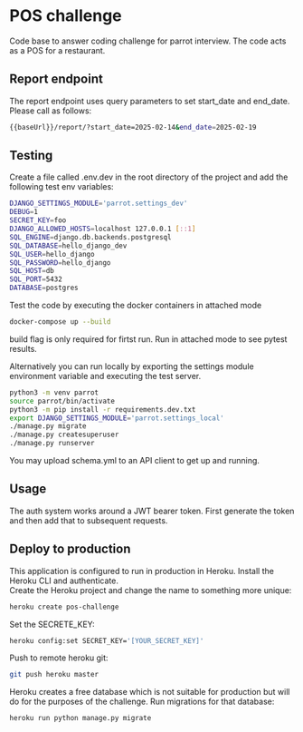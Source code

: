 # POS challenge
  
Code base to answer coding challenge for parrot interview. The code acts as a POS
for a restaurant.  

## Report endpoint
The report endpoint uses query parameters to set start_date and end_date. Please call as follows:
```bash
{{baseUrl}}/report/?start_date=2025-02-14&end_date=2025-02-19
```
  
## Testing
Create a file called .env.dev in the root directory of the project and add the following test env variables:
```bash
DJANGO_SETTINGS_MODULE='parrot.settings_dev'
DEBUG=1
SECRET_KEY=foo
DJANGO_ALLOWED_HOSTS=localhost 127.0.0.1 [::1]
SQL_ENGINE=django.db.backends.postgresql
SQL_DATABASE=hello_django_dev
SQL_USER=hello_django
SQL_PASSWORD=hello_django
SQL_HOST=db
SQL_PORT=5432
DATABASE=postgres
```
Test the code by executing the docker containers in attached mode
```bash
docker-compose up --build
```
build flag is only required for firtst run. Run in attached mode to see pytest results.  
  
Alternatively you can run locally by exporting the settings module environment variable and executing the test server.
```bash
python3 -m venv parrot
source parrot/bin/activate
python3 -m pip install -r requirements.dev.txt
export DJANGO_SETTINGS_MODULE='parrot.settings_local'
./manage.py migrate
./manage.py createsuperuser
./manage.py runserver
```
  
You may upload schema.yml to an API client to get up and running.

## Usage
The auth system works around a JWT bearer token. First generate the token and then add that to subsequent requests.

## Deploy to production
This application is configured to run in production in Heroku. Install the Heroku CLI and authenticate.  
Create the Heroku project and change the name to something more unique:
```bash
heroku create pos-challenge
```
Set the SECRETE_KEY:
```bash
heroku config:set SECRET_KEY='[YOUR_SECRET_KEY]'
```
Push to remote heroku git:
```bash
git push heroku master
```
Heroku creates a free database which is not suitable for production but will do for the purposes of the challenge. Run migrations for that database:
```bash
heroku run python manage.py migrate
```
